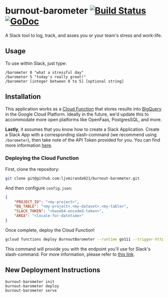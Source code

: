 # burnout-barometer [![Build Status](https://dev.azure.com/ljvmiranda/ljvmiranda/_apis/build/status/ljvmiranda921.burnout-barometer?branchName=master)](https://dev.azure.com/ljvmiranda/ljvmiranda/_build/latest?definitionId=6&branchName=master) [![GoDoc](https://godoc.org/github.com/ljvmiranda921/burnout-barometer?status.svg)](https://godoc.org/github.com/ljvmiranda921/burnout-barometer)


A Slack tool to log, track, and asses you or your team's stress and work-life.

## Usage

To use within Slack, just type:

```
/barometer 0 "what a stressful day"
/barometer 5 "today's really great!"
/barometer [integer between 0 to 5] [optional string] 
```

## Installation

This application works as a [Cloud
Function](https://cloud.google.com/functions/) that stores results into
[BigQuery](https://cloud.google.com/bigquery/) in the Google Cloud Platform.
Ideally in the future, we'd update this to accommodate more open platforms like
OpenFaas, PostgresSQL, and more.

**Lastly**, it assumes that you know how to create a Slack Application. Create
a Slack App with a corresponding slash-command (we recommend using
`/barometer`), then take note of the API Token provided for you.  You can find
more information [here](https://api.slack.com/start).

### Deploying the Cloud Function
First, clone the repository:

```sh
git clone git@github.com:ljvmiranda921/burnout-barometer.git
```

And then configure `config.json`: 

```json
{
    "PROJECT_ID": "<my-project>", 
    "BQ_TABLE": "<my-project>.<my-dataset>.<my-table>", 
    "SLACK_TOKEN": "<base64-encoded-token>",
    "AREA": "<locale-for-datetime>"
}
```

Once complete, deploy the Cloud Function!

```sh
gcloud functions deploy BurnoutBarometer --runtime go111 --trigger-http
```

This command will provide you with the endpoint you'll use for Slack's
slash-command. For more information, please refer to [this
link](https://cloud.google.com/functions/docs/tutorials/slack).

## New Deployment Instructions

```
burnout-barometer init
burnout-barometer deploy
burnout-barometer serve
```
